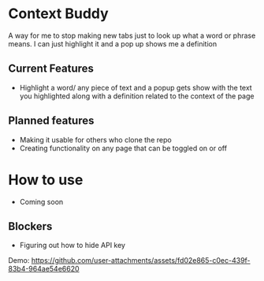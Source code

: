 # Context Buddy
A way for me to stop making new tabs just to look up what a word or phrase means. I can just highlight it and a pop up shows me a definition

## Current Features
- Highlight a word/ any piece of text and a popup gets show with the text you highlighted along with a definition related to the context of the page

## Planned features
- Making it usable for others who clone the repo
- Creating functionality on any page that can be toggled on or off

# How to use
 - Coming soon

## Blockers
- Figuring out how to hide API key


Demo:
https://github.com/user-attachments/assets/fd02e865-c0ec-439f-83b4-964ae54e6620

